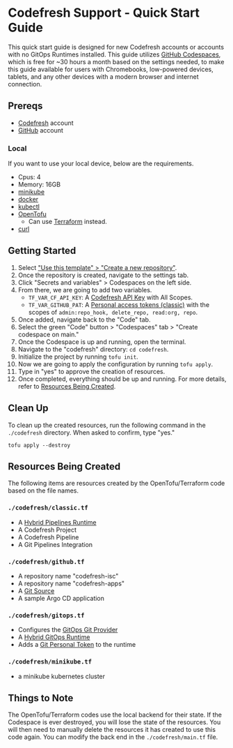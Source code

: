 # Codefresh Support - Quick Start Guide

This quick start guide is designed for new Codefresh accounts or accounts with no GitOps Runtimes installed. This guide utilizes [GitHub Codespaces](https://github.com/features/codespaces), which is free for ~30 hours a month based on the settings needed, to make this guide available for users with Chromebooks, low-powered devices, tablets, and any other devices with a modern browser and internet connection.

## Prereqs

- [Codefresh](https://g.codefresh.io/) account
- [GitHub](https://github.com/) account

### Local

If you want to use your local device, below are the requirements.

- Cpus: 4
- Memory: 16GB
- [minikube](https://minikube.sigs.k8s.io/)
- [docker](https://www.docker.com/)
- [kubectl](https://kubernetes.io/docs/reference/kubectl/)
- [OpenTofu](https://opentofu.org/)
  - Can use [Terraform](https://www.terraform.io/) instead.
- [curl](https://curl.se/)

## Getting Started

1. Select ["Use this template" > "Create a new repository"](https://docs.github.com/en/repositories/creating-and-managing-repositories/creating-a-repository-from-a-template).
1. Once the repository is created, navigate to the settings tab.
1. Click "Secrets and variables" > Codespaces on the left side.
1. From there, we are going to add two variables.
   - `TF_VAR_CF_API_KEY`: A [Codefresh API Key](https://codefresh.io/docs/docs/administration/user-self-management/user-settings/#create-and-manage-api-keys) with All Scopes.
   - `TF_VAR_GITHUB_PAT`: A [Personal access tokens (classic)](https://github.com/settings/tokens) with the scopes of `admin:repo_hook, delete_repo, read:org, repo`.
1. Once added, navigate back to the "Code" tab.
1. Select the green "Code" button > "Codespaces" tab > "Create codespace on main."
1. Once the Codespace is up and running, open the terminal.
1. Navigate to the "codefresh" directory: `cd codefresh`.
1. Initialize the project by running `tofu init`.
1. Now we are going to apply the configuration by running `tofu apply`.
1. Type in "yes" to approve the creation of resources.
1. Once completed, everything should be up and running. For more details, refer to [Resources Being Created](#resources-being-created).

## Clean Up

To clean up the created resources, run the following command in the `./codefresh` directory. When asked to confirm, type "yes."

```shell
tofu apply --destroy
```

## Resources Being Created

The following items are resources created by the OpenTofu/Terraform code based on the file names.

### `./codefresh/classic.tf`

- A [Hybrid Pipelines Runtime](https://codefresh.io/docs/docs/installation/runner/)
- A Codefresh Project
- A Codefresh Pipeline
- A Git Pipelines Integration

### `./codefresh/github.tf`

- A repository name "codefresh-isc"
- A repository name "codefresh-apps"
- A [Git Source](https://codefresh.io/docs/docs/installation/gitops/git-sources/)
- A sample Argo CD application

### `./codefresh/gitops.tf`

- Configures the [GitOps Git Provider](https://codefresh.io/docs/docs/installation/gitops/hybrid-gitops-helm-installation/#step-2-set-up-gitops-git-provider)
- A [Hybrid GitOps Runtime](https://codefresh.io/docs/docs/installation/gitops/hybrid-gitops-helm-installation/)
- Adds a [Git Personal Token](https://codefresh.io/docs/docs/administration/user-self-management/manage-pats/) to the runtime

### `./codefresh/minikube.tf`

- a minikube kubernetes cluster

## Things to Note

The OpenTofu/Terraform codes use the local backend for their state. If the Codespace is ever destroyed, you will lose the state of the resources. You will then need to manually delete the resources it has created to use this code again. You can modify the back end in the `./codefresh/main.tf` file.
